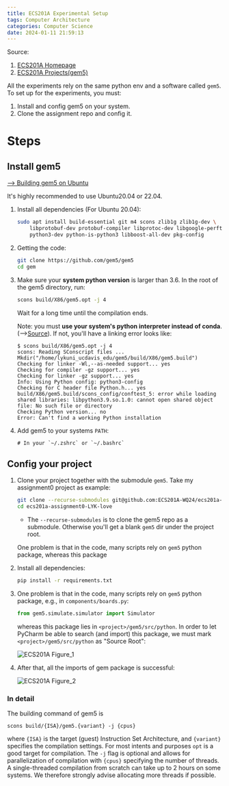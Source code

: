 ```yaml
---
title: ECS201A Experimental Setup
tags: Computer Architecture
categories: Computer Science
date: 2024-01-11 21:59:13
---
```



Source:

1. [ECS201A Homepage](https://jlpteaching.github.io/comparch/)
2. [ECS201A Projects(gem5)](https://jlpteaching.github.io/comparch/modules/gem5/assignment0/)

All the experiments rely on the same python env and a software called `gem5`. To set up for the experiments, you must:

1. Install and config gem5 on your system.
2. Clone the assignment repo and config it.

<!--more-->

# Steps

## Install gem5

[--> Building gem5 on Ubuntu](https://www.gem5.org/documentation/general_docs/building)

It's highly recommended to use Ubuntu20.04 or 22.04.

1. Install all dependencies (For Ubuntu 20.04):

   ```sh
   sudo apt install build-essential git m4 scons zlib1g zlib1g-dev \
       libprotobuf-dev protobuf-compiler libprotoc-dev libgoogle-perftools-dev \
       python3-dev python-is-python3 libboost-all-dev pkg-config
   ```

2. Getting the code:

   ```sh
   git clone https://github.com/gem5/gem5
   cd gem
   ```

3. Make sure your **system python version** is larger than 3.6. In the  root of the gem5 directory, run:

   ```sh
   scons build/X86/gem5.opt -j 4
   ```

   Wait for a long time until the compilation ends.

   Note: you must **use your system's python interpreter instead of conda**. (-->[Source](https://github.com/gem5/gem5#building-gem5)). If not, you'll have a linking error looks like:

   ```
   $ scons build/X86/gem5.opt -j 4
   scons: Reading SConscript files ...
   Mkdir("/home/lykuni_ucdavis_edu/gem5/build/X86/gem5.build")
   Checking for linker -Wl,--as-needed support... yes
   Checking for compiler -gz support... yes
   Checking for linker -gz support... yes
   Info: Using Python config: python3-config
   Checking for C header file Python.h... yes
   build/X86/gem5.build/scons_config/conftest_5: error while loading shared libraries: libpython3.9.so.1.0: cannot open shared object file: No such file or directory
   Checking Python version... no
   Error: Can't find a working Python installation
   ```

4. Add gem5 to your systems `PATH`:

   ```
   # In your `~/.zshrc` or `~/.bashrc`
   
   ```

## Config your project

1. Clone your project together with the submodule `gem5`. Take my assignment0 project as example:

   ```sh
   git clone --recurse-submodules git@github.com:ECS201A-WQ24/ecs201a-assignment0-LYK-love.git
   cd ecs201a-assignment0-LYK-love
   ```

   * The `--recurse-submodules` is to clone the gem5 repo as a submodule. Otherwise you'll get a blank  `gem5` dir under the project root.

   One problem is that in the code, many scripts rely on `gem5` python package, whereas this package 

2. Install all dependencies:

   ```sh
   pip install -r requirements.txt
   ```

3. One problem is that in the code, many scripts rely on `gem5` python package, e.g., in `components/boards.py`:

   ```python
   from gem5.simulate.simulator import Simulator
   ```

   whereas this package lies in `<project>/gem5/src/python`. In order to let PyCharm be able to search (and import) this package, we must mark  `<project>/gem5/src/python` as "Source Root":

   ![ECS201A Figure_1](https://lyk-love.oss-cn-shanghai.aliyuncs.com/Computer%20Architecture/ECS201A%20Experimental%20Setup/ECS201A%20Figure_1.png)

4. After that, all the imports of gem package is successful:

   ![ECS201A Figure_2](https://lyk-love.oss-cn-shanghai.aliyuncs.com/Computer%20Architecture/ECS201A%20Experimental%20Setup/ECS201A%20Figure_2.png)

### In detail

The building command of gem5 is 

```
scons build/{ISA}/gem5.{variant} -j {cpus}
```

where `{ISA}` is the target (guest) Instruction Set Architecture, and `{variant}` specifies the compilation settings. For most intents and purposes `opt` is a good target for compilation. The `-j` flag is optional and allows for parallelization of compilation with `{cpus}` specifying the number of threads. A single-threaded compilation from scratch can take up to 2 hours on some systems. We therefore strongly advise allocating more threads if possible.

